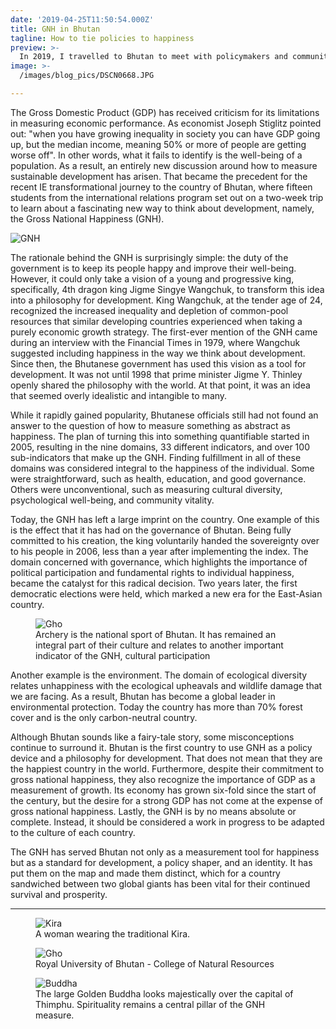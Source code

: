 ```yaml
---
date: '2019-04-25T11:50:54.000Z'
title: GNH in Bhutan
tagline: How to tie policies to happiness
preview: >-
  In 2019, I travelled to Bhutan to meet with policymakers and community leaders. Learning about their way of life and vision for Bhutanese governance motivated me to share some of my thoughts regarding this small and unique country in the middle of the Himalayas.
image: >- 
  /images/blog_pics/DSCN0668.JPG

---
```


The Gross Domestic Product (GDP) has received criticism for its limitations in measuring economic performance. As economist Joseph Stiglitz pointed out: "when you have growing inequality in society you can have GDP going up, but the median income, meaning 50% or more of people are getting worse off". In other words, what it fails to identify is the well-being of a population. As a result, an entirely new discussion around how to measure sustainable development has arisen. That became the precedent for the recent IE transformational journey to the country of Bhutan, where fifteen students from the international relations program set out on a two-week trip to learn about a fascinating new way to think about development, namely, the Gross National Happiness (GNH).  

![GNH](https://gnhusa.org/wp-content/uploads/2016/11/gnh-domains.png)

The rationale behind the GNH is surprisingly simple: the duty of the government is to keep its people happy and improve their well-being. However, it could only take a vision of a young and progressive king, specifically, 4th dragon king Jigme Singye Wangchuk, to transform this idea into a philosophy for development. King Wangchuk, at the tender age of 24, recognized the increased inequality and depletion of common-pool resources that similar developing countries experienced when taking a purely economic growth strategy. The first-ever mention of the GNH came during an interview with the Financial Times in 1979, where Wangchuk suggested including happiness in the way we think about development. Since then, the Bhutanese government has used this vision as a tool for development. It was not until 1998 that prime minister Jigme Y. Thinley openly shared the philosophy with the world. At that point, it was an idea that seemed overly idealistic and intangible to many.   

While it rapidly gained popularity, Bhutanese officials still had not found an answer to the question of how to measure something as abstract as happiness. The plan of turning this into something quantifiable started in 2005, resulting in the nine domains, 33 different indicators, and over 100 sub-indicators that make up the GNH. Finding fulfillment in all of these domains was considered integral to the happiness of the individual. Some were straightforward, such as health, education, and good governance. Others were unconventional, such as measuring cultural diversity, psychological well-being, and community vitality.  

Today, the GNH has left a large imprint on the country. One example of this is the effect that it has had on the governance of Bhutan. Being fully committed to his creation, the king voluntarily handed the sovereignty over to his people in 2006, less than a year after implementing the index. The domain concerned with governance, which highlights the importance of political participation and fundamental rights to individual happiness, became the catalyst for this radical decision. Two years later, the first democratic elections were held, which marked a new era for the East-Asian country.  

<figure class="/images/blog_pics/DSCN0649.JPG">
    <img src="/images/blog_pics/DSCN0649.JPG" alt="Gho" class="low-height" style="object-position: left center;"/>
    <figcaption class="mt-2 text-sm text-gray-500">Archery is the national sport of Bhutan. It has
remained an integral part of their culture and relates to another important indicator of the GNH, cultural participation</figcaption>
</figure>

Another example is the environment. The domain of ecological diversity relates unhappiness with the ecological upheavals and wildlife damage that we are facing. As a result, Bhutan has become a global leader in environmental protection. Today the country has more than 70% forest cover and is the only carbon-neutral country. 

Although Bhutan sounds like a fairy-tale story, some misconceptions continue to surround it. Bhutan is the first country to use GNH as a policy device and a philosophy for development. That does not mean that they are the happiest country in the world. Furthermore, despite their commitment to gross national happiness, they also recognize the importance of GDP as a measurement of growth. Its economy has grown six-fold since the start of the century, but the desire for a strong GDP has not come at the expense of gross national happiness. Lastly, the GNH is by no means absolute or complete. Instead, it should be considered a work in progress to be adapted to the culture of each country.  

The GNH has served Bhutan not only as a measurement tool for happiness but as a standard for development, a policy shaper, and an identity. It has put them on the map and made them distinct, which for a country sandwiched between two global giants has been vital for their continued survival and prosperity.

---

<div class="flex flex-wrap gap-4 justify-between">
  <figure class="/images/blog_pics/DSCN0606.JPG">
    <img src="/images/blog_pics/DSCN0606.JPG" alt="Kira" class="collage" style="object-position: 40% center;"/>
    <figcaption class="mt-2 text-sm text-gray-500">A woman wearing the traditional Kira.</figcaption>
  </figure>

  <figure class="/images/blog_pics/DSCN0617.JPG">
    <img src="/images/blog_pics/DSCN0617.JPG" alt="Gho" class="collage"/>
    <figcaption class="mt-2 text-sm text-gray-500">Royal University of Bhutan - College of Natural Resources </figcaption>
  </figure>
</div>

<div class="flex flex-wrap gap-4 justify-start mt-10">
  <figure>
    <img src="/images/blog_pics/DSCN0628.JPG" alt="Buddha" class="collage"/>
    <figcaption class="mt-2 text-sm text-gray-500 constrained"> The large Golden Buddha looks majestically over the capital of Thimphu. Spirituality remains a central pillar of the GNH measure. </figcaption>
  </figure>
</div>